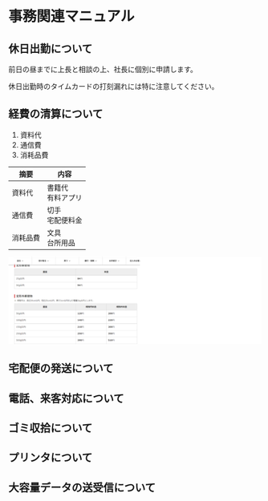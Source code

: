 # 事務関連マニュアル
## 休日出勤について
前日の昼までに上長と相談の上、社長に個別に申請します。

休日出勤時のタイムカードの打刻漏れには特に注意してください。
## 経費の清算について
1. 資料代
1. 通信費
1. 消耗品費

|摘要|内容|
|--|--|
|資料代|書籍代<br>有料アプリ|
|通信費|切手<br>宅配便料金|
|消耗品費|文具<br>台所用品|

![切手代](img/one_price.png)

## 宅配便の発送について
## 電話、来客対応について
## ゴミ収拾について
## プリンタについて
## 大容量データの送受信について